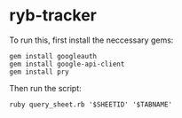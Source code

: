 # ryb-tracker

To run this, first install the neccessary gems:

```
gem install googleauth
gem install google-api-client
gem install pry
```

Then run the script:

```
ruby query_sheet.rb '$SHEETID' '$TABNAME'
```
